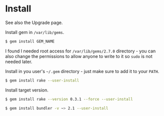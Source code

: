 # Install

See also the Upgrade page.

Install gem in `/var/lib/gems`.

```sh
$ gem install GEM_NAME
```

I found I needed root access for `/var/lib/gems/2.7.0` directory - you can also change the permissions to allow anyone to write to it so `sudo` is not needed later.

Install in you user's `~/.gem` directory - just make sure to add it to your `PATH`.

```sh
$ gem install rake --user-install
```

Install target version.

```sh
$ gem install rake --version 0.3.1 --force --user-install

$ gem install bundler -v ~> 2.1 --user-install
```
